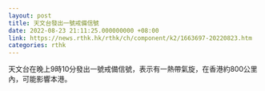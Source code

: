 ```yaml
---
layout: post
title: 天文台發出一號戒備信號
date: 2022-08-23 21:11:25.000000000 +08:00
link: https://news.rthk.hk/rthk/ch/component/k2/1663697-20220823.htm
categories: rthk
---
```


天文台在晚上9時10分發出一號戒備信號，表示有一熱帶氣旋，在香港約800公里內，可能影響本港。
